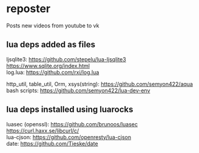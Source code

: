 # reposter
Posts new videos from youtube to vk  

## lua deps added as files
ljsqlite3: https://github.com/stepelu/lua-ljsqlite3 https://www.sqlite.org/index.html  
log.lua: https://github.com/rxi/log.lua

http_util, table_util, Orm, xsys(string): https://github.com/semyon422/aqua
bash scripts: https://github.com/semyon422/lua-dev-env

## lua deps installed using luarocks
luasec (openssl): https://github.com/brunoos/luasec https://curl.haxx.se/libcurl/c/  
lua-cjson: https://github.com/openresty/lua-cjson  
date: https://github.com/Tieske/date  
